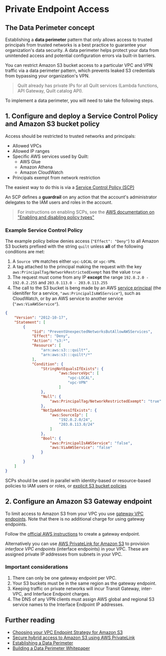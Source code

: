 <!-- markdownlint-disable -->
# Private Endpoint Access

## The Data Perimeter concept

Establishing a **data perimeter** pattern that only allows access to trusted
principals from trusted networks is a best practice to guarantee your
organization's data security. A data perimeter helps protect your data
from unintended access and potential configuration errors via
built-in barriers.

You can restrict Amazon S3 bucket access to a particular VPC and VPN traffic
via a data perimeter pattern, which prevents leaked S3 credentials from 
bypassing your organization's VPN.

> Quilt already has private IPs for all Quilt services (Lambda
functions, API Gateway, Quilt catalog API).

To implement a data perimeter, you will need to take the following steps.

## 1. Configure and deploy a Service Control Policy and Amazon S3 bucket policy

Access should be restricted to trusted networks and principals:

* Allowed VPCs
* Allowed IP ranges
* Specific AWS services used by Quilt:
  * AWS Glue
  * Amazon Athena
  * Amazon CloudWatch
* Principals exempt from network restriction

The easiest way to do this is via a [Service Control
Policy (SCP)](https://docs.aws.amazon.com/organizations/latest/userguide/orgs_manage_policies_scps.html)

An SCP defines a **guardrail** on any action that the account's
administrator delegates to the IAM users and roles in the account.

> For instructions on enabling SCPs, see the [AWS documentation on
"Enabling and disabling policy
types"](https://docs.aws.amazon.com/organizations/latest/userguide/orgs_manage_policies_enable-disable.html)

### Example Service Control Policy

The example policy below denies access (`"Effect": "Deny"`) to all
Amazon S3 buckets prefixed with the string `quilt`
unless **all** of the following conditions are met:

1. A `Source VPN` matches either `vpc-LOCAL` or `vpc-VPN`.
2. A tag attached to the principal making the request with the key
`aws:PrincipalTag/NetworkRestrictedExempt` has the value `true`
3. The request must come from any IP **except** the range 
`192.0.2.0 - 192.0.2.255` and `203.0.113.0 - 203.0.113.255`
4. The call to the S3 bucket is beng made by an AWS [service
principal](https://docs.aws.amazon.com/IAM/latest/UserGuide/reference_policies_elements_principal.html#principal-services)
(the idenitifer for a service, `"aws:PrincipalIsAWSService"`), such
as CloudWatch, or by an AWS service to another service
(`"aws:ViaAWSService"`).

<!--pytest.mark.skip-->
```json
{
    "Version": "2012-10-17",
    "Statement": [
        {
            "Sid": "PreventUnexpectedNetworksButAllowAWSServices",
            "Effect": "Deny",
            "Action": "s3:*",
            "Resource": [
                "arn:aws:s3:::quilt*",
                "arn:aws:s3:::quilt*/*"
            ],
            "Condition": {
                "StringNotEqualsIfExists": {
                        "aws:SourceVpc": [
                            "vpc-LOCAL",
                            "vpc-VPN"
                        ]
                },
                "Null": {
                    "aws:PrincipalTag/NetworkRestrictedExempt": "true"
                },
                "NotIpAddressIfExists": {
                    "aws:SourceIp": [
                        "192.0.2.0/24",
                        "203.0.113.0/24"
                    ]
                },
                "Bool": {
                    "aws:PrincipalIsAWSService": "false",
                    "aws:ViaAWSService": "false"
                }
            }
        }
    ]
}
```

SCPs should be used in parallel with identity-based or resource-based
policies to IAM users or roles, or [explicit S3 bucket
policies](../CrossAccount.md#bucket-policies)

## 2. Configure an Amazon S3 Gateway endpoint

To limit access to Amazon S3 from your VPC you use [gateway VPC
endpoints](https://docs.aws.amazon.com/vpc/latest/privatelink/vpc-endpoints-s3.html).
Note that there is no additional charge for using gateway endpoints.

Follow the [official AWS
instructions](https://docs.aws.amazon.com/vpc/latest/privatelink/vpc-endpoints-s3.html#create-gateway-endpoint-s3)
to create a gateway endpoint.

Alternatively you can use [AWS PrivateLink for Amazon
S3](https://docs.aws.amazon.com/AmazonS3/latest/userguide/privatelink-interface-endpoints.html)
to provision _interface VPC endpoints_ (interface endpoints) in
your VPC. These are assigned private IP addresses from subnets
in your VPC.

### Important considerations

1. There can only be one gateway endpoint per VPC.
2. Your S3 buckets must be in the same region as the gateway endpoint.
2. Keeping traffic on private networks will incur Transit Gateway,
inter-VPC, and Interface Endpoint charges.
3. The DNS of any VPN clients must assign AWS global and regional S3
service names to the Interface Endpoint IP addresses.

## Further reading

* [Choosing your VPC Endpoint Strategy for Amazon S3](https://aws.amazon.com/blogs/architecture/choosing-your-vpc-endpoint-strategy-for-amazon-s3/)
* [Secure hybrid access to Amazon S3 using AWS PrivateLink](https://aws.amazon.com/blogs/networking-and-content-delivery/secure-hybrid-access-to-amazon-s3-using-aws-privatelink/)
* [Establishing a Data Perimeter](https://aws.amazon.com/blogs/security/establishing-a-data-perimeter-on-aws/)
* [Building a Data Perimeter Whitepaper](https://docs.aws.amazon.com/whitepapers/latest/building-a-data-perimeter-on-aws/building-a-data-perimeter-on-aws.html)
